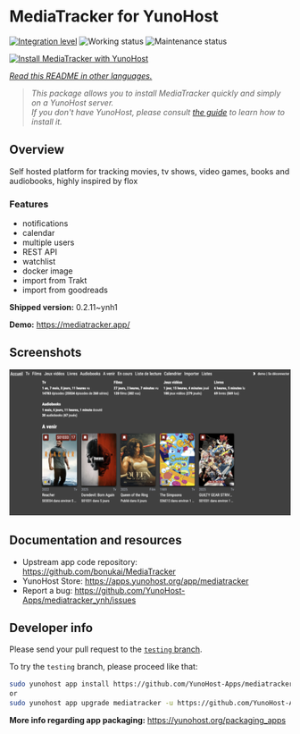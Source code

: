 <!--
N.B.: This README was automatically generated by <https://github.com/YunoHost/apps/tree/master/tools/readme_generator>
It shall NOT be edited by hand.
-->

# MediaTracker for YunoHost

[![Integration level](https://apps.yunohost.org/badge/integration/mediatracker)](https://ci-apps.yunohost.org/ci/apps/mediatracker/)
![Working status](https://apps.yunohost.org/badge/state/mediatracker)
![Maintenance status](https://apps.yunohost.org/badge/maintained/mediatracker)

[![Install MediaTracker with YunoHost](https://install-app.yunohost.org/install-with-yunohost.svg)](https://install-app.yunohost.org/?app=mediatracker)

*[Read this README in other languages.](./ALL_README.md)*

> *This package allows you to install MediaTracker quickly and simply on a YunoHost server.*  
> *If you don't have YunoHost, please consult [the guide](https://yunohost.org/install) to learn how to install it.*

## Overview

Self hosted platform for tracking movies, tv shows, video games, books and audiobooks, highly inspired by flox

### Features

- notifications
- calendar
- multiple users
- REST API
- watchlist
- docker image
- import from Trakt
- import from goodreads


**Shipped version:** 0.2.11~ynh1

**Demo:** <https://mediatracker.app/>

## Screenshots

![Screenshot of MediaTracker](./doc/screenshots/screenshot.png)

## Documentation and resources

- Upstream app code repository: <https://github.com/bonukai/MediaTracker>
- YunoHost Store: <https://apps.yunohost.org/app/mediatracker>
- Report a bug: <https://github.com/YunoHost-Apps/mediatracker_ynh/issues>

## Developer info

Please send your pull request to the [`testing` branch](https://github.com/YunoHost-Apps/mediatracker_ynh/tree/testing).

To try the `testing` branch, please proceed like that:

```bash
sudo yunohost app install https://github.com/YunoHost-Apps/mediatracker_ynh/tree/testing --debug
or
sudo yunohost app upgrade mediatracker -u https://github.com/YunoHost-Apps/mediatracker_ynh/tree/testing --debug
```

**More info regarding app packaging:** <https://yunohost.org/packaging_apps>
